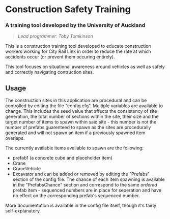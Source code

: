 # Construction Safety Training

### A training tool developed by the University of Auckland
> *Lead programmer: Toby Tomkinson*

This is a construction training tool developed to educate construction workers working for City Rail Link in order to reduce the rate at which accidents occur (or prevent them occuring entirely).

This tool focuses on situational awareness around vehicles as well as safely and correctly navigating contruction sites. 


## Usage

The construction sites in this application are procedural and can be controlled by editing the file "config.cfg". Multiple variables are available to change. This includes the seed value that affects the consistency of site generation, the total number of sections within the site, their size and the target number of items to spawn within said site - this number is not the number of prefabs guarenteed to spawn as the sites are procedurally generated and will not spawn an item if a previously spawned item overlaps.

The currently available items available to spawn are the following:
* prefab1 (a concrete cube and placeholder item)
* Crane
* CraneVehicle
* Excavator
and can be added or removed by editing the "Prefabs" section of the config file. The chance of each item spawning is available in the "PrefabsChance" section and correspond to the same *ordered* prefab item - sequenced numbers are in place for seperation and have no effect on the corresponding prefab's sequenced number.

More documentation is available in the config file itself, though it's fairly self-explanatory.
